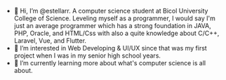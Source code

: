 - 👋 Hi, I’m @estellarr. A computer science student at Bicol University College of Science. Leveling myself as a programmer, I would say I'm just an average
  programmer which has a strong foundation in JAVA, PHP, Oracle, and HTML/Css with also a quite knowledge about C/C++, Laravel, Vue, and Flutter. 
- 👀 I’m interested in Web Developing & UI/UX since that was my first project when I was in my senior high school years. 
- 🌱 I’m currently learning more about what's computer science is all about.

<!---
estellarr/estellarr is a ✨ special ✨ repository because its `README.md` (this file) appears on your GitHub profile.
You can click the Preview link to take a look at your changes.
--->
